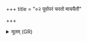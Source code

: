 +++
title = "०२ पूर्वापरं चरतो माययैतौ"

+++
<details><summary>मूलम् (GR)</summary>

पूर्वापरं चरतो माययैतौ  
शिशू क्रीडन्तौ परि यातो अध्वरम् ।  
विश्वान्य् अन्यो भुवना विचष्ट  
ऋतूंर् अन्यो विदधज् जायते नवः ॥
</details>